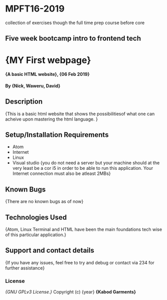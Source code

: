 # MPFT16-2019
collection of exercises though the full time prep course before core
## Five week bootcamp intro to frontend tech
# {MY First webpage}
#### {A basic HTML website}, {06 Feb 2019}
#### By **{Nick, Waweru, David}**
## Description
{This is a basic html website that shows the possibilitiesof what one can acheive upon mastering the html language. }
## Setup/Installation Requirements
* Atom
* Internet
* Linux
* Visual studio
{you do not need a server but your machine should at the very least be a cor i5 in order to be able to run this application. Your Internet connection must also be atleast 2MBs}
## Known Bugs
{There are no known bugs as of now}
## Technologies Used
{Atom, Linux Terminal and HTML have been the main foundations tech wise of this particular application.}
## Support and contact details
{If you have any issues, feel free to try and debug or contact via 234 for further assistance}
### License
*{GNU GPLv3 License.}*
Copyright (c) {year} **{Kabod Garments}**
